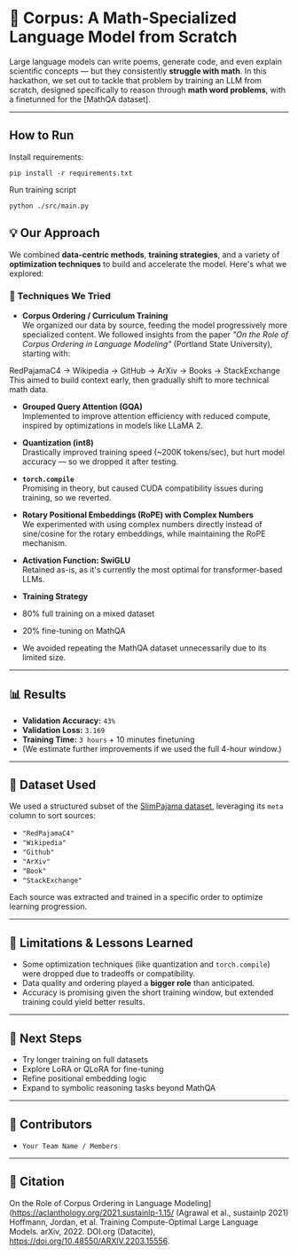 # 🧮 Corpus: A Math-Specialized Language Model from Scratch

Large language models can write poems, generate code, and even explain scientific concepts — but they consistently **struggle with math**. In this hackathon, we set out to tackle that problem by training an LLM from scratch, designed specifically to reason through **math word problems**, with a finetunned for the [MathQA dataset].

---
## How to Run
Install requirements:

`pip install -r requirements.txt`

Run training script

`python ./src/main.py`

## 💡 Our Approach

We combined **data-centric methods**, **training strategies**, and a variety of **optimization techniques** to build and accelerate the model. Here's what we explored:

### 🧪 Techniques We Tried

- **Corpus Ordering / Curriculum Training**  
  We organized our data by source, feeding the model progressively more specialized content. We followed insights from the paper _"On the Role of Corpus Ordering in Language Modeling"_ (Portland State University), starting with:
  
RedPajamaC4 → Wikipedia → GitHub → ArXiv → Books → StackExchange
This aimed to build context early, then gradually shift to more technical math data.

- **Grouped Query Attention (GQA)**  
Implemented to improve attention efficiency with reduced compute, inspired by optimizations in models like LLaMA 2.

- **Quantization (int8)**  
Drastically improved training speed (~200K tokens/sec), but hurt model accuracy — so we dropped it after testing.

- **`torch.compile`**  
Promising in theory, but caused CUDA compatibility issues during training, so we reverted.

- **Rotary Positional Embeddings (RoPE) with Complex Numbers**  
We experimented with using complex numbers directly instead of sine/cosine for the rotary embeddings, while maintaining the RoPE mechanism.

- **Activation Function: SwiGLU**  
Retained as-is, as it's currently the most optimal for transformer-based LLMs.

- **Training Strategy**  
- 80% full training on a mixed dataset  
- 20% fine-tuning on MathQA  
- We avoided repeating the MathQA dataset unnecessarily due to its limited size.

---

## 📊 Results

- **Validation Accuracy:** `43%`  
- **Validation Loss:** `3.169`  
- **Training Time:** `3 hours` + 10 minutes finetuning
- (We estimate further improvements if we used the full 4-hour window.)

---

## 🧱 Dataset Used

We used a structured subset of the [SlimPajama dataset](https://huggingface.co/datasets/cerebras/SlimPajama-627B), leveraging its `meta` column to sort sources:

- `"RedPajamaC4"`
- `"Wikipedia"`
- `"Github"`
- `"ArXiv"`
- `"Book"`
- `"StackExchange"`

Each source was extracted and trained in a specific order to optimize learning progression.

---

## 🚧 Limitations & Lessons Learned

- Some optimization techniques (like quantization and `torch.compile`) were dropped due to tradeoffs or compatibility.
- Data quality and ordering played a **bigger role** than anticipated.
- Accuracy is promising given the short training window, but extended training could yield better results.

---

## 🚀 Next Steps

- Try longer training on full datasets
- Explore LoRA or QLoRA for fine-tuning
- Refine positional embedding logic
- Expand to symbolic reasoning tasks beyond MathQA

---

## 🧠 Contributors

- `Your Team Name / Members`

---

## 🧾 Citation

On the Role of Corpus Ordering in Language Modeling](https://aclanthology.org/2021.sustainlp-1.15/ (Agrawal et al., sustainlp 2021)
Hoffmann, Jordan, et al. Training Compute-Optimal Large Language Models. arXiv, 2022. DOI.org (Datacite), https://doi.org/10.48550/ARXIV.2203.15556.


